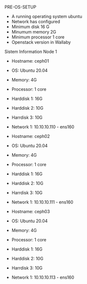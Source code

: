 PRE-OS-SETUP

- A running operating system ubuntu
- Network has configured
- Minimum disk 16 G
- Minumum memory 2G
- Minimum processor 1 core
- Openstack version in Wallaby

Sistem Information Node 1

- Hostname: ceph01
- OS: Ubuntu 20.04
- Memory: 4G
- Processor: 1 core
- Harddisk 1: 16G
- Harddisk 2: 10G
- Harrdisk 3: 10G
- Network 1: 10.10.10.110 - ens160

- Hostname: ceph02
- OS: Ubuntu 20.04
- Memory: 4G
- Processor: 1 core
- Harddisk 1: 16G
- Harddisk 2: 10G
- Harrdisk 3: 10G
- Network 1: 10.10.10.111 - ens160

- Hostname: ceph03
- OS: Ubuntu 20.04
- Memory: 4G
- Processor: 1 core
- Harddisk 1: 16G
- Harddisk 2: 10G
- Harrdisk 3: 10G
- Network 1: 10.10.10.113 - ens160

